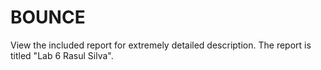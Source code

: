 # BOUNCE
View the included report for extremely detailed description. The report is titled "Lab 6 Rasul Silva".
